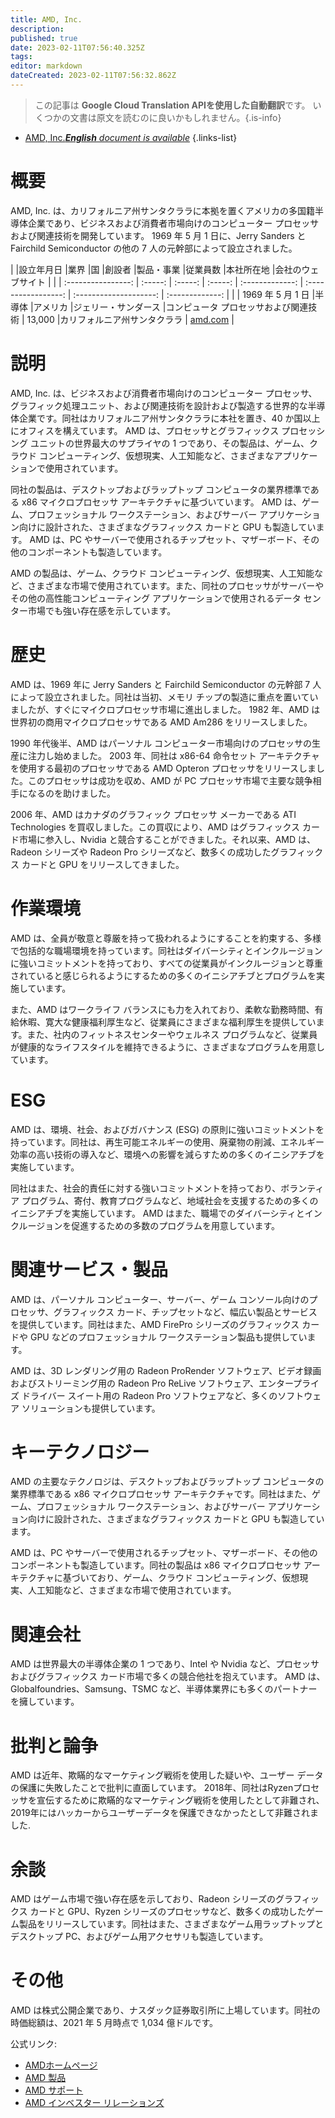 ```yaml
---
title: AMD, Inc.
description: 
published: true
date: 2023-02-11T07:56:40.325Z
tags: 
editor: markdown
dateCreated: 2023-02-11T07:56:32.862Z
---
```


> この記事は **Google Cloud Translation APIを使用した自動翻訳**です。
いくつかの文書は原文を読むのに良いかもしれません。{.is-info}



- [AMD, Inc.***English** document is available*](/en/Knowledge-base/Dictionary/Company/amd-inc-)
{.links-list}


# 概要

AMD, Inc. は、カリフォルニア州サンタクララに本拠を置くアメリカの多国籍半導体企業であり、ビジネスおよび消費者市場向けのコンピューター プロセッサおよび関連技術を開発しています。 1969 年 5 月 1 日に、Jerry Sanders と Fairchild Semiconductor の他の 7 人の元幹部によって設立されました。

| |設立年月日 |業界 |国 |創設者 |製品・事業 |従業員数 |本社所在地 |会社のウェブサイト |
| | :----------------: | :-----: | :-----: | :-----: | :-------------: | :-----------------: | :--------------------: | :-------------: |
| | 1969 年 5 月 1 日 |半導体 |アメリカ |ジェリー・サンダース |コンピュータ プロセッサおよび関連技術 | 13,000 |カリフォルニア州サンタクララ | [amd.com](https://www.amd.com/) |


# 説明

AMD, Inc. は、ビジネスおよび消費者市場向けのコンピューター プロセッサ、グラフィック処理ユニット、および関連技術を設計および製造する世界的な半導体企業です。同社はカリフォルニア州サンタクララに本社を置き、40 か国以上にオフィスを構えています。 AMD は、プロセッサとグラフィックス プロセッシング ユニットの世界最大のサプライヤの 1 つであり、その製品は、ゲーム、クラウド コンピューティング、仮想現実、人工知能など、さまざまなアプリケーションで使用されています。

同社の製品は、デスクトップおよびラップトップ コンピュータの業界標準である x86 マイクロプロセッサ アーキテクチャに基づいています。 AMD は、ゲーム、プロフェッショナル ワークステーション、およびサーバー アプリケーション向けに設計された、さまざまなグラフィックス カードと GPU も製造しています。 AMD は、PC やサーバーで使用されるチップセット、マザーボード、その他のコンポーネントも製造しています。

AMD の製品は、ゲーム、クラウド コンピューティング、仮想現実、人工知能など、さまざまな市場で使用されています。また、同社のプロセッサがサーバーやその他の高性能コンピューティング アプリケーションで使用されるデータ センター市場でも強い存在感を示しています。

# 歴史

AMD は、1969 年に Jerry Sanders と Fairchild Semiconductor の元幹部 7 人によって設立されました。同社は当初、メモリ チップの製造に重点を置いていましたが、すぐにマイクロプロセッサ市場に進出しました。 1982 年、AMD は世界初の商用マイクロプロセッサである AMD Am286 をリリースしました。

1990 年代後半、AMD はパーソナル コンピューター市場向けのプロセッサの生産に注力し始めました。 2003 年、同社は x86-64 命令セット アーキテクチャを使用する最初のプロセッサである AMD Opteron プロセッサをリリースしました。このプロセッサは成功を収め、AMD が PC プロセッサ市場で主要な競争相手になるのを助けました。

2006 年、AMD はカナダのグラフィック プロセッサ メーカーである ATI Technologies を買収しました。この買収により、AMD はグラフィックス カード市場に参入し、Nvidia と競合することができました。それ以来、AMD は、Radeon シリーズや Radeon Pro シリーズなど、数多くの成功したグラフィックス カードと GPU をリリースしてきました。

# 作業環境

AMD は、全員が敬意と尊厳を持って扱われるようにすることを約束する、多様で包括的な職場環境を持っています。同社はダイバーシティとインクルージョンに強いコミットメントを持っており、すべての従業員がインクルージョンと尊重されていると感じられるようにするための多くのイニシアチブとプログラムを実施しています。

また、AMD はワークライフ バランスにも力を入れており、柔軟な勤務時間、有給休暇、寛大な健康福利厚生など、従業員にさまざまな福利厚生を提供しています。また、社内のフィットネスセンターやウェルネス プログラムなど、従業員が健康的なライフスタイルを維持できるように、さまざまなプログラムを用意しています。

# ESG

AMD は、環境、社会、およびガバナンス (ESG) の原則に強いコミットメントを持っています。同社は、再生可能エネルギーの使用、廃棄物の削減、エネルギー効率の高い技術の導入など、環境への影響を減らすための多くのイニシアチブを実施しています。

同社はまた、社会的責任に対する強いコミットメントを持っており、ボランティア プログラム、寄付、教育プログラムなど、地域社会を支援するための多くのイニシアチブを実施しています。 AMD はまた、職場でのダイバーシティとインクルージョンを促進するための多数のプログラムを用意しています。

# 関連サービス・製品

AMD は、パーソナル コンピューター、サーバー、ゲーム コンソール向けのプロセッサ、グラフィックス カード、チップセットなど、幅広い製品とサービスを提供しています。同社はまた、AMD FirePro シリーズのグラフィックス カードや GPU などのプロフェッショナル ワークステーション製品も提供しています。

AMD は、3D レンダリング用の Radeon ProRender ソフトウェア、ビデオ録画およびストリーミング用の Radeon Pro ReLive ソフトウェア、エンタープライズ ドライバー スイート用の Radeon Pro ソフトウェアなど、多くのソフトウェア ソリューションも提供しています。

# キーテクノロジー

AMD の主要なテクノロジは、デスクトップおよびラップトップ コンピュータの業界標準である x86 マイクロプロセッサ アーキテクチャです。同社はまた、ゲーム、プロフェッショナル ワークステーション、およびサーバー アプリケーション向けに設計された、さまざまなグラフィックス カードと GPU も製造しています。

AMD は、PC やサーバーで使用されるチップセット、マザーボード、その他のコンポーネントも製造しています。同社の製品は x86 マイクロプロセッサ アーキテクチャに基づいており、ゲーム、クラウド コンピューティング、仮想現実、人工知能など、さまざまな市場で使用されています。

# 関連会社

AMD は世界最大の半導体企業の 1 つであり、Intel や Nvidia など、プロセッサおよびグラフィックス カード市場で多くの競合他社を抱えています。 AMD は、Globalfoundries、Samsung、TSMC など、半導体業界にも多くのパートナーを擁しています。

# 批判と論争

AMD は近年、欺瞞的なマーケティング戦術を使用した疑いや、ユーザー データの保護に失敗したことで批判に直面しています。 2018年、同社はRyzenプロセッサを宣伝するために欺瞞的なマーケティング戦術を使用したとして非難され、2019年にはハッカーからユーザーデータを保護できなかったとして非難されました.

# 余談

AMD はゲーム市場で強い存在感を示しており、Radeon シリーズのグラフィックス カードと GPU、Ryzen シリーズのプロセッサなど、数多くの成功したゲーム製品をリリースしています。同社はまた、さまざまなゲーム用ラップトップとデスクトップ PC、およびゲーム用アクセサリも製造しています。

# その他

AMD は株式公開企業であり、ナスダック証券取引所に上場しています。同社の時価総額は、2021 年 5 月時点で 1,034 億ドルです。

公式リンク:
- [AMDホームページ](https://www.amd.com/)
- [AMD 製品](https://www.amd.com/en/products)
- [AMD サポート](https://www.amd.com/en/support)
- [AMD インベスター リレーションズ](https://ir.amd.com/)